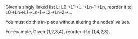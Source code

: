 
Given a singly linked list L: L0&rarr;L1&rarr;…&rarr;Ln-1&rarr;Ln,
reorder it to: L0&rarr;Ln&rarr;L1&rarr;Ln-1&rarr;L2&rarr;Ln-2&rarr;…


You must do this in-place without altering the nodes' values.


For example,
Given {1,2,3,4}, reorder it to {1,4,2,3}.
